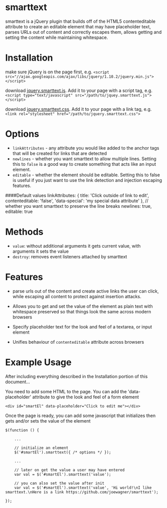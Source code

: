 smarttext
=========

smarttext is a jQuery plugin that builds off of the HTML5 contenteditable attribute to create an editable element that may have placeholder text, parses URLs out of content and correctly escapes them, allows getting and setting the content while maintaining whitespace.

Installation
============

make sure jQuery is on the page first, e.g. `<script src="//ajax.googleapis.com/ajax/libs/jquery/1.10.2/jquery.min.js"></script>`

download [jquery.smarttext.js](https://raw.githubusercontent.com/JoeWagner/smarttext/master/jquery.smarttext.js).  Add it to your page with a script tag, e.g. `<script type="text/javascript" src="/path/to/jquey.smarttext.js"></script>`

download [jquery.smarttext.css](https://raw.githubusercontent.com/JoeWagner/smarttext/master/jquery.smarttext.css).  Add it to your page with a link tag, e.g. `<link rel="stylesheet" href="/path/to/jquery.smarttext.css">`

Options
=======

  * `linkAttributes` - any attribute you would like added to the anchor tags that will be created for links that are detected
  * `newlines` - whether you want smarttext to allow multiple lines.  Setting this to `false` is a good way to create something that acts like an input element.
  * `editable` - whether the element should be editable.  Setting this to false is useful if you just want to use the link detection and injection escaping features.

####Default values
    linkAttributes: {
        title: 'Click outside of link to edit',
        contenteditable: 'false',
        'data-special': 'my special data attribute'
    },
    // whether you want smarttext to preserve the line breaks
    newlines: true,
    editable: true

Methods
=======

  * `value`: without additional arguments it gets current value, with arguments it sets the value
  * `destroy`: removes event listeners attached by smarttext

Features
========

  * parse urls out of the content and create active links the user can click, while escaping all content to protect against insertion attacks.

  * Allows you to get and set the value of the element as plain text with whitespace preserved so that things look the same across modern browsers

  * Specify placeholder text for the look and feel of a textarea, or input element

  * Unifies behaviour of `contenteditable` attribute across browsers

Example Usage
=============

After including everything described in the Installation portion of this document...

You need to add some HTML to the page.  You can add the 'data-placeholder' attribute to give the look and feel of a form element

    <div id="smartEl" data-placeholder="Click to edit me"></div>

Once the page is ready, you can add some javascript that initializes then gets and/or sets the value of the element

    $(function () {
    
        ...

        // initialize an element
        $('#smartEl').smarttext({ /* options */ });

        ...

        // later on get the value a user may have entered
        var val = $('#smartEl').smarttext('value');

        // you can also set the value after init
        var val = $('#smartEl').smarttext('value', 'Hi world!\nI like smarttext.\nHere is a link https://github.com/joewagner/smarttext');

    });
